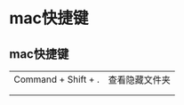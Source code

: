 # mac快捷键



## mac快捷键

|                     |                |
| :------------------ | :------------- |
| Command + Shift + . | 查看隐藏文件夹 |
|                     |                |
|                     |                |

